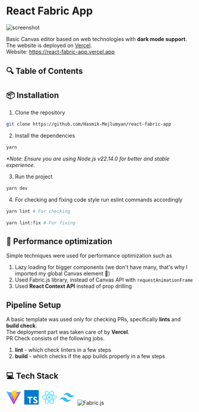 # React Fabric App

![screenshot](./public/screenshot.gif)

Basic Canvas editor based on web technologies with **dark mode support**. <br>
The website is deployed on [Vercel](https://vercel.com/). <br>
Website: https://react-fabric-app.vercel.app

## 🔍 Table of Contents

## 📦 Installation
1. Clone the repository
```bash
git clone https://github.com/Hasmik-Mejlumyan/react-fabric-app
```

2. Install the dependencies
```html
yarn
```
_*Note: Ensure you are using Node.js v22.14.0 for better and stable experience._

3. Run the project
```bash
yarn dev  
```

4. For checking and fixing code style run eslint commands accordingly
```bash
yarn lint # For checking
```
```bash
yarn lint:fix # For fixing
```

## 🚀 Performance optimization
Simple techniques were used for performance optimization such as
1. Lazy loading for bigger components (we don't have many, that's why I imported my global Canvas element 🙂)
2. Used Fabric.js library, instead of Canvas API with `requestAnimationFrame`
3. Used **React Context API** instead of prop drilling

## Pipeline Setup
A basic template was used only for checking PRs, specifically **lints** and **build check**. <br>
The deployment part was taken care of by **Vercel**. <br>
PR Check consists of the following jobs.
1. **lint** - which check linters in a few steps
2. **build** - which checks if the app builds properly in a few steps

## 💻 Tech Stack
<div>
    <img src="https://github.com/devicons/devicon/blob/master/icons/vitejs/vitejs-original.svg" title="Vite" alt="Vite" width="40" height="40"/>&nbsp;
    <img src="https://github.com/devicons/devicon/blob/master/icons/typescript/typescript-original.svg" title="Typescript" alt="Typescript" width="40" height="40"/>&nbsp;
    <img src="https://github.com/devicons/devicon/blob/master/icons/react/react-original.svg" title="React" alt="React" width="40" height="40" />&nbsp;
    <img src="https://github.com/devicons/devicon/blob/master/icons/tailwindcss/tailwindcss-original.svg" title="TailwindCSS" alt="TailwindCSS" width="40" height="40" />&nbsp;
    <img src="https://pbs.twimg.com/profile_images/1436375272/Screen_shot_2011-07-11_at_1.55.36_AM_400x400.png" title="Fabric.js" alt="Fabric.js" width="40" height="40" />&nbsp;
</div>